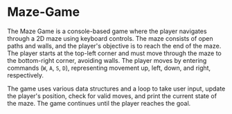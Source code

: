 # Maze-Game
The Maze Game is a console-based game where the player navigates through a 2D maze using keyboard controls. The maze consists of open paths and walls, and the player's objective is to reach the end of the maze. The player starts at the top-left corner and must move through the maze to the bottom-right corner, avoiding walls. The player moves by entering commands (`W`, `A`, `S`, `D`), representing movement up, left, down, and right, respectively.

The game uses various data structures and a loop to take user input, update the player's position, check for valid moves, and print the current state of the maze. The game continues until the player reaches the goal.
